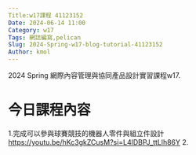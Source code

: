 ```yaml
---
Title:w17課程 41123152
Date: 2024-06-14 11:00
Category: w17
Tags: 網誌編寫,pelican
Slug: 2024-Spring-w17-blog-tutorial-41123152
Author: kmol
---
```


2024 Spring 網際內容管理與協同產品設計實習課程w17.

<!-- PELICAN_END_SUMMARY -->

# 今日課程內容

1.完成可以參與球賽競技的機器人零件與組立件設計 https://youtu.be/hKc3gkZCusM?si=L4lDBPJ_ttLlh86Y
2.

